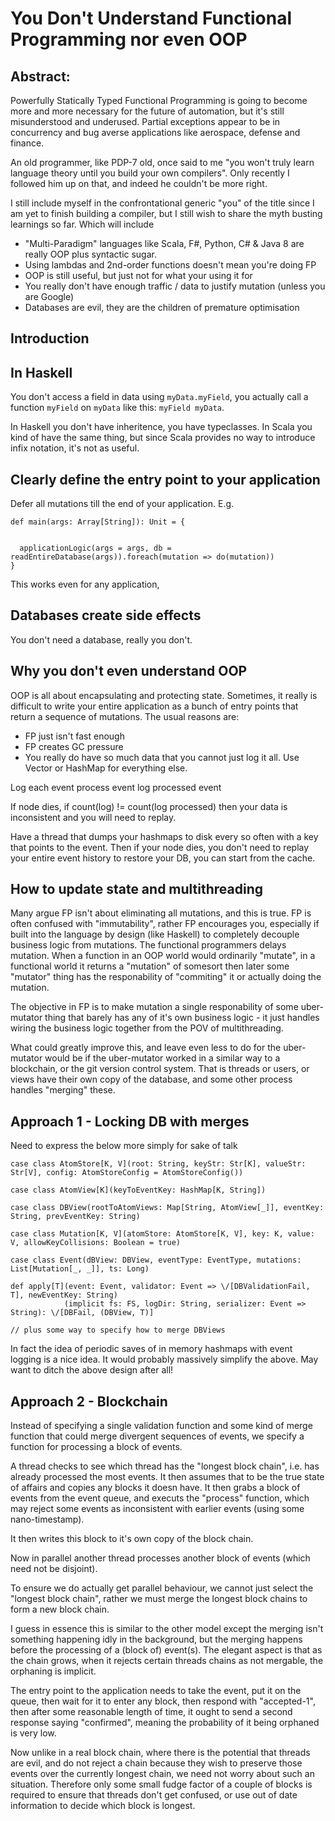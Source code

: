 # You Don't Understand Functional Programming nor even OOP

## Abstract:

Powerfully Statically Typed Functional Programming is going to become more and more necessary for the future of automation, but it's still misunderstood and underused. Partial exceptions appear to be in concurrency and bug averse applications like aerospace, defense and finance.

An old programmer, like PDP-7 old, once said to me "you won't truly learn language theory until you build your own compilers".  Only recently I followed him up on that, and indeed he couldn't be more right. 

I still include myself in the confrontational generic "you" of the title since I am yet to finish building a compiler, but I still wish to share the myth busting learnings so far. Which will include

 - "Multi-Paradigm" languages like Scala, F#, Python, C# & Java 8 are really OOP plus syntactic sugar.
 - Using lambdas and 2nd-order functions doesn't mean you're doing FP
 - OOP is still useful, but just not for what your using it for
 - You really don't have enough traffic / data to justify mutation (unless you are Google)
 - Databases are evil, they are the children of premature optimisation

## Introduction
 
## In Haskell
 
You don't access a field in data using `myData.myField`, you actually call a function `myField` on `myData` like this: `myField myData`.

In Haskell you don't have inheritence, you have typeclasses. In Scala you kind of have the same thing, but since Scala provides no way to introduce infix notation, it's not as useful.

## Clearly define the entry point to your application

Defer all mutations till the end of your application.  E.g.

```
def main(args: Array[String]): Unit = {
  

  applicationLogic(args = args, db = readEntireDatabase(args)).foreach(mutation => do(mutation))
}
```

This works even for any application, 

## Databases create side effects

You don't need a database, really you don't.

## Why you don't even understand OOP

OOP is all about encapsulating and protecting state. Sometimes, it really is difficult to write your entire application as a bunch of entry points that return a sequence of mutations. The usual reasons are:

 - FP just isn't fast enough
 - FP creates GC pressure
 - You really do have so much data that you cannot just log it all. Use Vector or HashMap for everything else.


Log each event
process event
log processed event

If node dies, if count(log) != count(log processed) then your data is inconsistent and you will need to replay.

Have a thread that dumps your hashmaps to disk every so often with a key that points to the event. Then if your node dies, you don't need to replay your entire event history to restore your DB, you can start from the cache.

## How to update state and multithreading

Many argue FP isn't about eliminating all mutations, and this is true.  FP is often confused with "immutability", rather FP encourages you, especially if built into the language by design (like Haskell) to completely decouple business logic from mutations.  The functional programmers delays mutation. When a function in an OOP world would ordinarily "mutate", in a functional world it returns a "mutation" of somesort then later some "mutator" thing has the responability of "commiting" it or actually doing the mutation.

The objective in FP is to make mutation a single responability of some uber-mutator thing that barely has any of it's own business logic - it just handles wiring the business logic together from the POV of multithreading.

What could greatly improve this, and leave even less to do for the uber-mutator would be if the uber-mutator worked in a similar way to a blockchain, or the git version control system.  That is threads or users, or views have their own copy of the database, and some other process handles "merging" these.


## Approach 1 - Locking DB with merges

Need to express the below more simply for sake of talk

```
case class AtomStore[K, V](root: String, keyStr: Str[K], valueStr: Str[V], config: AtomStoreConfig = AtomStoreConfig())

case class AtomView[K](keyToEventKey: HashMap[K, String])

case class DBView(rootToAtomViews: Map[String, AtomView[_]], eventKey: String, prevEventKey: String)

case class Mutation[K, V](atomStore: AtomStore[K, V], key: K, value: V, allowKeyCollisions: Boolean = true)

case class Event(dBView: DBView, eventType: EventType, mutations: List[Mutation[_, _]], ts: Long)

def apply[T](event: Event, validator: Event => \/[DBValidationFail, T], newEventKey: String)
            (implicit fs: FS, logDir: String, serializer: Event => String): \/[DBFail, (DBView, T)]
            
// plus some way to specify how to merge DBViews
```

In fact the idea of periodic saves of in memory hashmaps with event logging is a nice idea. It would probably massively simplify the above.  May want to ditch the above design after all!


## Approach 2 - Blockchain

Instead of specifying a single validation function and some kind of merge function that could merge divergent sequences of events, we specify a function for processing a block of events.

A thread checks to see which thread has the "longest block chain", i.e. has already processed the most events.  It then assumes that to be the true state of affairs and copies any blocks it doesn have.  It then grabs a block of events from the event queue, and executs the "process" function, which may reject some events as inconsistent with earlier events (using some nano-timestamp).

It then writes this block to it's own copy of the block chain.

Now in parallel another thread processes another block of events (which need not be disjoint).

To ensure we do actually get parallel behaviour, we cannot just select the "longest block chain", rather we must merge the longest block chains to form a new block chain.

I guess in essence this is similar to the other model except the merging isn't something happening idly in the background, but the merging happens before the processing of a (block of) event(s).  The elegant aspect is that as the chain grows, when it rejects certain threads chains as not mergable, the orphaning is implicit.

The entry point to the application needs to take the event, put it on the queue, then wait for it to enter any block, then respond with "accepted-1", then after some reasonable length of time, it ought to send a second response saying "confirmed", meaning the probability of it being orphaned is very low.

Now unlike in a real block chain, where there is the potential that threads are evil, and do not reject a chain because they wish to preserve those events over the currently longest chain, we need not worry about such an situation. Therefore only some small fudge factor of a couple of blocks is required to ensure that threads don't get confused, or use out of date information to decide which block is longest.




